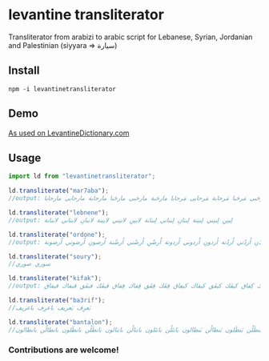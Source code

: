 # levantine transliterator

Transliterator from arabizi to arabic script for Lebanese, Syrian, Jordanian and Palestinian (siyyara => سيارة)

## Install

```
npm -i levantinetransliterator
```

## Demo

[As used on LevantineDictionary.com](https://levantinedictionary.com)

## Usage

```javascript
import ld from "levantinetransliterator";

ld.transliterate("mar7aba");
//output: مَرحَبة مَرحَبى مَرحَبا مَرحابة مَرحابى مَرحابا مارحَبة مارحَبى مارحَبا مارحابة مارحابى مارحابا

ld.transliterate("lebnene");
//output: لِبنِنِ لِبنِني لِبنِنة لِبنانِ لِبناني لِبنانة لابنِنِ لابنِني لابنِنة لابنانِ لابناني لابنانة

ld.transliterate("ordone");
//output: اُردُنِ اُردُني اُردُنة اُردونِ اُردوني اُردونة اُرضُنِ اُرضُني اُرضُنة اُرضونِ اُرضوني اُرضونة

ld.transliterate("soury");
//سوري صوري

ld.transliterate("kifak");
//output: كِفَك كِفَق كِفاك كِفاق كيفَك كيفَق كيفاك كيفاق قِفَك قِفَق قِفاك قِفاق قيفَك قيفَق قيفاك قيفاق

ld.transliterate("ba3rif");
//بَعرِف بَعريف باعرِف باعريف

ld.transliterate("bantalon");
//بَنتَلُن بَنتَلون بَنتالُن بَنتالون بَنطَلُن بَنطَلون بَنطالُن بَنطالون بانتَلُن بانتَلون بانتالُن بانتالون بانطَلُن بانطَلون بانطالُن بانطالون
```

### Contributions are welcome!

